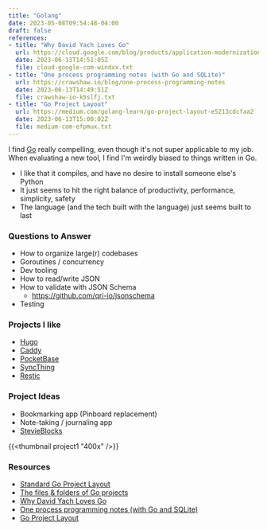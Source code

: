 ```yaml
---
title: "Golang"
date: 2023-05-08T09:54:48-04:00
draft: false
references:
- title: "Why David Yach Loves Go"
  url: https://cloud.google.com/blog/products/application-modernization/why-david-yach-loves-go
  date: 2023-06-13T14:51:05Z
  file: cloud-google-com-windxx.txt
- title: "One process programming notes (with Go and SQLite)"
  url: https://crawshaw.io/blog/one-process-programming-notes
  date: 2023-06-13T14:49:51Z
  file: crawshaw-io-k5slfj.txt
- title: "Go Project Layout"
  url: https://medium.com/golang-learn/go-project-layout-e5213cdcfaa2
  date: 2023-06-13T15:00:02Z
  file: medium-com-efpmux.txt
---
```


I find [Go][1] really compelling, even though it's not super applicable to my job. When evaluating a new tool, I find I'm weirdly biased to things written in Go.

* I like that it compiles, and have no desire to install someone else's Python
* It just seems to hit the right balance of productivity, performance, simplicity, safety
* The language (and the tech built with the language) just seems built to last

[1]: https://go.dev/

### Questions to Answer

* How to organize large(r) codebases
* Goroutines / concurrency
* Dev tooling
* How to read/write JSON
* How to validate with JSON Schema
  * <https://github.com/qri-io/jsonschema>
* Testing

### Projects I like

* [Hugo][2]
* [Caddy][3]
* [PocketBase][4]
* [SyncThing][5]
* [Restic][6]

[2]: https://gohugo.io/
[3]: https://caddyserver.com/
[4]: https://pocketbase.io/
[5]: https://syncthing.net/
[6]: https://restic.net/

### Project Ideas

* Bookmarking app (Pinboard replacement)
* Note-taking / journaling app
* [StevieBlocks][7]

{{<thumbnail project1 "400x" />}}

[7]: https://gist.github.com/dce/f975cb21b50a2cf998bf7230cbf89d85

### Resources

* [Standard Go Project Layout][8]
* [The files & folders of Go projects][9]
* [Why David Yach Loves Go][10]
* [One process programming notes (with Go and SQLite)][11]
* [Go Project Layout][12]

[8]: https://github.com/golang-standards/project-layout
[9]: https://changelog.com/gotime/278
[10]: https://cloud.google.com/blog/products/application-modernization/why-david-yach-loves-go
[11]: https://crawshaw.io/blog/one-process-programming-notes
[12]: https://medium.com/golang-learn/go-project-layout-e5213cdcfaa2
